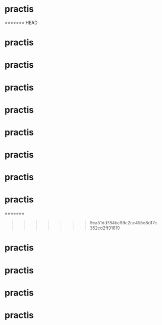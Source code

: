 # practis
<<<<<<< HEAD
# practis
# practis
# practis
# practis
# practis
# practis
# practis
# practis
=======

>>>>>>> 9ea51dd784bc98c2cc455e8df7c352cd2ff91619
# practis
# practis
# practis
# practis
